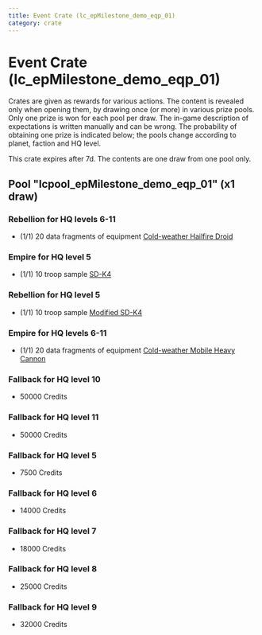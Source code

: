 ```yaml
---
title: Event Crate (lc_epMilestone_demo_eqp_01)
category: crate
---
```


# Event Crate (lc_epMilestone_demo_eqp_01)

Crates are given as rewards for various actions. The content is revealed only when opening them, by drawing once (or more) in various prize pools. Only one prize is won for each pool per draw. The in-game description of expectations is written manually and can be wrong. The probability of obtaining one prize is indicated below; the pools change according to planet, faction and HQ level.

This crate expires after 7d. The contents are one draw from one pool only.

## Pool "lcpool_epMilestone_demo_eqp_01" (x1 draw)

### Rebellion for HQ levels 6-11

  * (1/1) 20 data fragments of equipment [Cold-weather Hailfire Droid](eqpRebelArcticHailfire)

### Empire for HQ level 5

  * (1/1) 10 troop sample [SD-K4](HeroEmpireSpiderDroid)

### Rebellion for HQ level 5

  * (1/1) 10 troop sample [Modified SD-K4](HeroRebelSpiderDroid)

### Empire for HQ levels 6-11

  * (1/1) 20 data fragments of equipment [Cold-weather Mobile Heavy Cannon](eqpEmpireArcticMHC)

### Fallback for HQ level 10

  * 50000 Credits

### Fallback for HQ level 11

  * 50000 Credits

### Fallback for HQ level 5

  * 7500 Credits

### Fallback for HQ level 6

  * 14000 Credits

### Fallback for HQ level 7

  * 18000 Credits

### Fallback for HQ level 8

  * 25000 Credits

### Fallback for HQ level 9

  * 32000 Credits